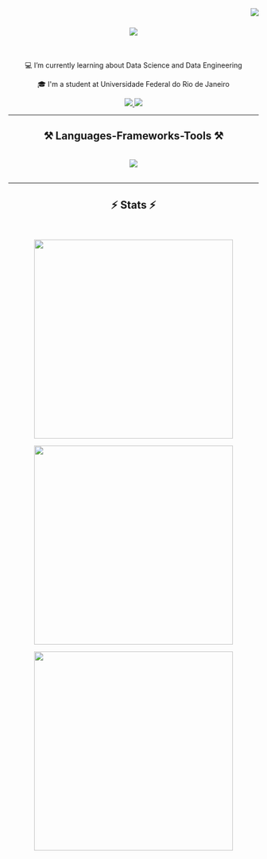 <img align="right" src="https://visitor-badge.laobi.icu/badge?page_id=DaniOMesquita.DaniOMesquita" />

<h1 align="center">
    <img src="https://readme-typing-svg.herokuapp.com/?font=Caveat&size=35&color=EE82EE&center=true&vCenter=true&width=500&height=70&duration=4000&lines=Hi+There!+👋;+I'm+Daniela+Mesquita!;" />
</h1>

<br/>

<div align="center">
 
 💻 I’m currently learning about Data Science and Data Engineering 
 
 🎓 I'm a student at Universidade Federal do Rio de Janeiro

 </div>
 
<div align="center"> 
  <a href="mailto:DaniOMesquita@gmail.com">
    <img src="https://img.shields.io/badge/Gmail-333333?style=for-the-badge&logo=gmail&logoColor=red" />
  </a>
  <a href="https://linkedin.com/in/daniela-o-mesquita" target="_blank">
    <img src="https://img.shields.io/badge/LinkedIn-0077B5?style=for-the-badge&logo=linkedin&logoColor=white" target="_blank" />
  </a>
</div>

 <hr/>
 
<h2 align="center">⚒️ Languages-Frameworks-Tools ⚒️</h2>
<br/>
<div align="center">
    <img src="https://skillicons.dev/icons?i=python,typescript,vscode,git,github,figma" /><br>
</div>

<br/>
<hr/>
<h2 align="center">⚡ Stats ⚡</h2>
<br>
<p align="center">
    <img width=400 src='https://github-readme-stats.vercel.app/api?username=DaniOMesquita&theme=jolly&show_icons=true&hide_border=true&count_private=true' />
</p>
<p align="center">
    <img width=400 src='https://github-readme-streak-stats.herokuapp.com/?user=DaniOMesquita&theme=jolly&hide_border=true' />
</p>
<p align="center">
    <img width=400 src='https://github-readme-stats.vercel.app/api/top-langs/?username=DaniOMesquita&theme=jolly&show_icons=true&hide_border=true&layout=compact' />
</p>


